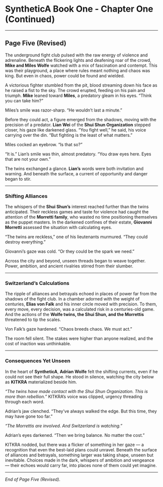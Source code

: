 # SyntheticA Book One - Chapter One (Continued)

---

## **Page Five (Revised)**

The underground fight club pulsed with the raw energy of violence and adrenaline. Beneath the flickering lights and deafening roar of the crowd, **Mike and Miles Wolfe** watched with a mix of fascination and contempt. This was their playground, a place where rules meant nothing and chaos was king. But even in chaos, power could be found and wielded.

A victorious fighter stumbled from the pit, blood streaming down his face as he raised a fist to the sky. The crowd erupted, feeding on his pain and triumph. **Mike** leaned toward **Miles**, a predatory gleam in his eyes. “Think you can take him?”

Miles’s smile was razor-sharp. “He wouldn’t last a minute.”

Before they could act, a figure emerged from the shadows, moving with the precision of a predator. **Lian Wei** of the **Shui Shun Organization** stepped closer, his gaze like darkened glass. “You fight well,” he said, his voice carrying over the din. “But fighting is the least of what matters.”

Miles cocked an eyebrow. “Is that so?”

“It is.” Lian’s smile was thin, almost predatory. “You draw eyes here. Eyes that are not your own.”

The twins exchanged a glance. **Lian’s** words were both invitation and warning. And beneath the surface, a current of opportunity and danger began to stir.

---

### **Shifting Alliances**

The whispers of the **Shui Shun’s** interest reached further than the twins anticipated. Their reckless games and taste for violence had caught the attention of the **Morretti family**, who wasted no time positioning themselves as the puppet masters. In the darkened confines of their estate, **Giovanni Morretti** assessed the situation with calculating eyes.

“The twins are reckless,” one of his lieutenants murmured. “They could destroy everything.”

Giovanni’s gaze was cold. “Or they could be the spark we need.”

Across the city and beyond, unseen threads began to weave together. Power, ambition, and ancient rivalries stirred from their slumber.

---

### **Switzerland’s Calculations**

The ripple of alliances and betrayals echoed in places of power far from the shadows of the fight club. In a chamber adorned with the weight of centuries, **Elias von Falk** and his inner circle moved with precision. To them, every move, every decision, was a calculated risk in a centuries-old game. And the actions of the **Wolfe twins, the Shui Shun, and the Morrettis** threatened to tip the scales.

Von Falk’s gaze hardened. “Chaos breeds chaos. We must act.”

The room fell silent. The stakes were higher than anyone realized, and the cost of inaction was unthinkable.

---

### **Consequences Yet Unseen**

In the heart of **SyntheticA**, **Adrian Wolfe** felt the shifting currents, even if he could not see their full shape. He stood in silence, watching the city below as **KITKRA** materialized beside him.

*“The twins have made contact with the Shui Shun Organization. This is more than rebellion.”* KITKRA’s voice was clipped, urgency threading through each word.

Adrian’s jaw clenched. “They’ve always walked the edge. But this time, they may have gone too far.”

*“The Morrettis are involved. And Switzerland is watching.”*

Adrian’s eyes darkened. “Then we bring balance. No matter the cost.”

KITKRA nodded, but there was a flicker of something in her gaze — a recognition that even the best-laid plans could unravel. Beneath the surface of alliances and betrayals, something larger was taking shape, unseen but inevitable. Choices made in the dark, whispers of ambition and vengeance — their echoes would carry far, into places none of them could yet imagine.

---

*End of Page Five (Revised).*

